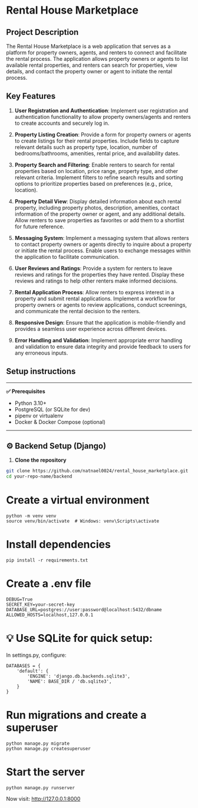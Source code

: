 # Rental House Marketplace

## Project Description

The Rental House Marketplace is a web application that serves as a platform for property owners, agents, and renters to connect and facilitate the rental process. The application allows property owners or agents to list available rental properties, and renters can search for properties, view details, and contact the property owner or agent to initiate the rental process.

## Key Features

1. **User Registration and Authentication**: Implement user registration and authentication functionality to allow property owners/agents and renters to create accounts and securely log in.

2. **Property Listing Creation**: Provide a form for property owners or agents to create listings for their rental properties. Include fields to capture relevant details such as property type, location, number of bedrooms/bathrooms, amenities, rental price, and availability dates.

3. **Property Search and Filtering**: Enable renters to search for rental properties based on location, price range, property type, and other relevant criteria. Implement filters to refine search results and sorting options to prioritize properties based on preferences (e.g., price, location).

4. **Property Detail View**: Display detailed information about each rental property, including property photos, description, amenities, contact information of the property owner or agent, and any additional details. Allow renters to save properties as favorites or add them to a shortlist for future reference.

5. **Messaging System**: Implement a messaging system that allows renters to contact property owners or agents directly to inquire about a property or initiate the rental process. Enable users to exchange messages within the application to facilitate communication.

6. **User Reviews and Ratings**: Provide a system for renters to leave reviews and ratings for the properties they have rented. Display these reviews and ratings to help other renters make informed decisions.

7. **Rental Application Process**: Allow renters to express interest in a property and submit rental applications. Implement a workflow for property owners or agents to review applications, conduct screenings, and communicate the rental decision to the renters.

8. **Responsive Design**: Ensure that the application is mobile-friendly and provides a seamless user experience across different devices.

9. **Error Handling and Validation**: Implement appropriate error handling and validation to ensure data integrity and provide feedback to users for any erroneous inputs.

## Setup instructions

---

**✅ Prerequisites**

- Python 3.10+
- PostgreSQL (or SQLite for dev)
- pipenv or virtualenv
- Docker & Docker Compose (optional)

---

## ⚙️ Backend Setup (Django)

1. **Clone the repository**

```bash
git clone https://github.com/natnael0024/rental_house_marketplace.git
cd your-repo-name/backend
```

# Create a virtual environment
```
python -m venv venv
source venv/bin/activate  # Windows: venv\Scripts\activate
```

# Install dependencies
```
pip install -r requirements.txt
```

# Create a .env file
```
DEBUG=True
SECRET_KEY=your-secret-key
DATABASE_URL=postgres://user:password@localhost:5432/dbname
ALLOWED_HOSTS=localhost,127.0.0.1
```

# 💡 Use SQLite for quick setup:

In settings.py, configure:
```
DATABASES = {
    'default': {
        'ENGINE': 'django.db.backends.sqlite3',
        'NAME': BASE_DIR / 'db.sqlite3',
    }
}
```

# Run migrations and create a superuser
```
python manage.py migrate
python manage.py createsuperuser
```

# Start the server
```
python manage.py runserver
```

Now visit: http://127.0.0.1:8000


